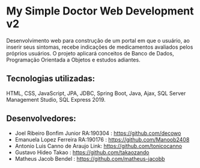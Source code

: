 # My Simple Doctor Web Development v2

Desenvolvimento web para construção de um portal em que o usuário, ao inserir seus sintomas, recebe indicações de medicamentos avaliados pelos próprios usuários. O projeto aplicará conceitos de Banco de Dados, Programação Orientada a Objetos e estudos adiantes.

## Tecnologias utilizadas:
HTML, CSS, JavaScript, JPA, JDBC, Spring Boot, Java, Ajax, SQL Server Management Studio, SQL Express 2019.

## Desenvolvedores:
 - Joel Ribeiro Bonfim Junior RA:190304 : https://github.com/decowo
 - Emanuela Lopez Ferreira RA:190176 : https://github.com/Manoob2408
 - Antonio Luis Canno de Araujo Link: https://github.com/tonicocanno
 - Gustavo Hideo Takao : https://github.com/takaozando
 - Matheus Jacob Bendel : https://github.com/matheus-jacobb
